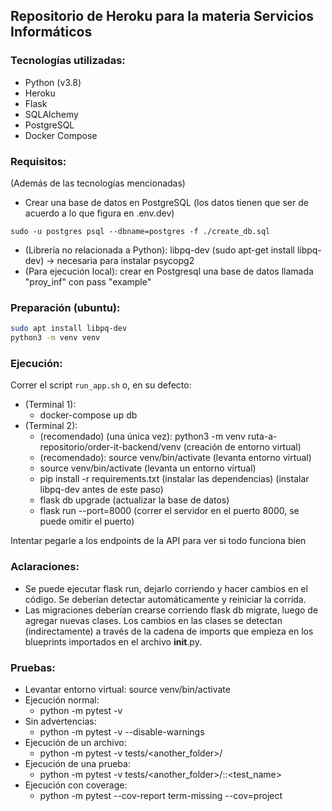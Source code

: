## Repositorio de Heroku para la materia Servicios Informáticos

### Tecnologías utilizadas:
- Python (v3.8)
- Heroku
- Flask
- SQLAlchemy
- PostgreSQL
- Docker Compose

### Requisitos:
(Además de las tecnologías mencionadas)
- Crear una base de datos en PostgreSQL (los datos tienen que ser de acuerdo a lo que figura en .env.dev)
 ```
 sudo -u postgres psql --dbname=postgres -f ./create_db.sql
 ```
- (Librería no relacionada a Python): libpq-dev (sudo apt-get install libpq-dev) -> necesaria para instalar psycopg2
- (Para ejecución local): crear en Postgresql una base de datos llamada "proy_inf" con pass "example"
   
### Preparación (ubuntu):
```sh
sudo apt install libpq-dev
python3 -m venv venv
```

### Ejecución:
Correr el script `run_app.sh` o, en su defecto:  

- (Terminal 1): 
    - docker-compose up db
- (Terminal 2):
    - (recomendado) (una única vez): python3 -m venv ruta-a-repositorio/order-it-backend/venv (creación de entorno virtual)
    - (recomendado): source venv/bin/activate (levanta entorno virtual)
    - source venv/bin/activate (levanta un entorno virtual)
    - pip install -r requirements.txt (instalar las dependencias) (instalar libpq-dev antes de este paso)
    - flask db upgrade (actualizar la base de datos)
    - flask run --port=8000 (correr el servidor en el puerto 8000, se puede omitir el puerto)
    
Intentar pegarle a los endpoints de la API para ver si todo funciona bien

### Aclaraciones:
- Se puede ejecutar flask run, dejarlo corriendo y hacer cambios en el código. Se deberían detectar automáticamente y reiniciar la corrida.
- Las migraciones deberían crearse corriendo flask db migrate, luego de agregar nuevas clases. Los cambios en las clases se detectan (indirectamente) a través de la cadena de imports que empieza en los blueprints importados en el archivo __init__.py.


### Pruebas:
- Levantar entorno virtual: source venv/bin/activate
- Ejecución normal:
    - python -m pytest -v
- Sin advertencias:
    - python -m pytest -v --disable-warnings
- Ejecución de un archivo:
    - python -m pytest -v tests/<another_folder>/<filename>
- Ejecución de una prueba:
    - python -m pytest -v tests/<another_folder>/<filename>::<test_name>
- Ejecución con coverage:
    - python -m pytest --cov-report term-missing --cov=project
